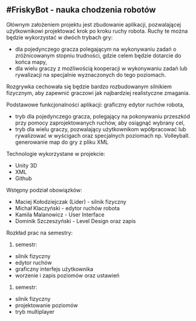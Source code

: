 #FriskyBot - nauka chodzenia robotów
---

Głównym założeniem projektu jest zbudowanie aplikacji, pozwalającej użytkownikowi projektować krok po kroku ruchy robota. Ruchy te można będzie wykorzystać w dwóch trybach gry: 
 - dla pojedynczego gracza polegającym na wykonywaniu zadań o zróżnicowanym  stopniu  trudności, gdzie celem będzie dotarcie do końca mapy,
 - dla wielu graczy z możliwością kooperacji w wykonywaniu zadań lub rywalizacji na specjalnie wyznaczonych do tego poziomach. 

Rozgrywka cechowała się będzie bardzo rozbudowanym silnikiem fizycznym, aby zapewnić graczowi jak najbardziej realistyczne zmagania.


Podstawowe funkcjonalności aplikacji:
graficzny edytor ruchów robota,
 - tryb dla pojedynczego gracza, polegający na pokonywaniu przeszkód przy pomocy zaprojektowanych ruchów, aby osiągnąć wybrany cel,
 - tryb dla wielu graczy, pozwalający użytkownikom wpółpracować lub rywalizować w wyścigach oraz specjalnych poziomach np. Volleyball.
generowanie map do gry z pliku XML


Technologie wykorzystane w projekcie:
 - Unity 3D
 - XML
 - Github 


Wstępny podział obowiązków:
 - Maciej Kołodziejczak (Lider) - silnik fizyczny
 - Michał Klaczyński - edytor ruchów robota
 - Kamila Malanowicz - User Interface
 - Dominik Szczeszyński - Level Design oraz zapis




Rozkład prac na semestry:

1. semestr:
 - silnik fizyczny
 - edytor ruchów
 - graficzny interfejs użytkownika
 - worzenie i zapis poziomów oraz ustawień


1. semestr:
 - silnik fizyczny
 - projektowanie poziomów
 - tryb multiplayer
